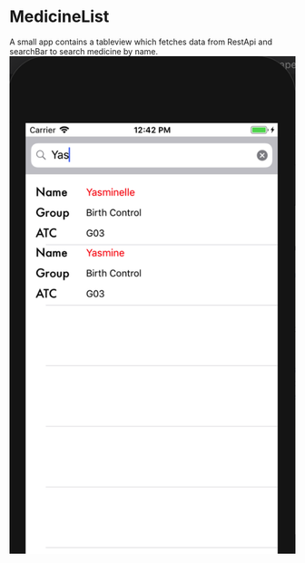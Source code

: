 # MedicineList
A small app contains a tableview which fetches data from RestApi and searchBar to search medicine by name.
![alt text](https://github.com/realshaka/MedicineList/blob/master/demo.png)
